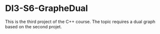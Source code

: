 # DI3-S6-GrapheDual

This is the third project of the C++ course. The topic requires a dual graph based on the second projet.
